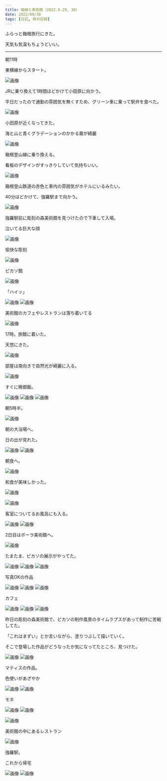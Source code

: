 ```yaml
---
title: 箱根と美術館（2022.9.29, 30）
date: 2022/09/30
tags: [日記, 旅の記録]
---
```


ふらっと箱根旅行にきた。

天気も気温もちょうどいい。

<!--more-->

---

朝11時

東横線からスタート。

![画像](/my-home/cover/2022-09-30-hakone/DSC02180.webp)

JRに乗り換えて1時間ほどかけて小田原に向かう。

平日だったので通勤の雰囲気を無くすため、グリーン車に乗って駅弁を食べた。

![画像](/my-home/cover/2022-09-30-hakone/DSC02183.webp)

小田原が近くなってきた。

海と山と青くグラデーションのかかる霧が綺麗

![画像](/my-home/cover/2022-09-30-hakone/DSC02184.webp)

箱根登山線に乗り換える。

看板のデザインがすっきりしていて気持ちいい。

![画像](/my-home/cover/2022-09-30-hakone/IMG_2236.webp)

箱根登山鉄道の赤色と車内の雰囲気がホテルにいるみたい。

40分ほどかけて、強羅駅まで向かう。

![画像](/my-home/cover/2022-09-30-hakone/DSC02196.webp)

強羅駅前に彫刻の森美術館を見つけたので下車して入場。

泣いてる巨大な顔

![画像](/my-home/cover/2022-09-30-hakone/DSC02214.webp)

愉快な彫刻

![画像](/my-home/cover/2022-09-30-hakone/DSC02220.webp)

ピカソ館

![画像](/my-home/cover/2022-09-30-hakone/DSC02225.webp)

「ハイッ」

![画像](/my-home/cover/2022-09-30-hakone/DSC02227.webp)
![画像](/my-home/cover/2022-09-30-hakone/IMG_2255.webp)

美術館のカフェやレストランは落ち着いてる

![画像](/my-home/cover/2022-09-30-hakone/DSC02228.webp)

17時。旅館に着いた。

天悠にきた。

![画像](/my-home/cover/2022-09-30-hakone/DSC02239.webp)

部屋は南向きで自然光が綺麗に入る。

![画像](/my-home/cover/2022-09-30-hakone/DSC02244.webp)

すぐに晩御飯。

![画像](/my-home/cover/2022-09-30-hakone/IMG_2270.webp)
![画像](/my-home/cover/2022-09-30-hakone/IMG_2271.webp)
![画像](/my-home/cover/2022-09-30-hakone/IMG_2277.webp)

朝5時半。

![画像](/my-home/cover/2022-09-30-hakone/DSC02253.webp)

朝の大浴場へ。

日の出が見れた。

![画像](/my-home/cover/2022-09-30-hakone/IMG_2286.webp)
![画像](/my-home/cover/2022-09-30-hakone/IMG_2291.webp)

朝食へ。

![画像](/my-home/cover/2022-09-30-hakone/IMG_2306.webp)

和食が美味しかった。

![画像](/my-home/cover/2022-09-30-hakone/DSC02274.webp)

![画像](/my-home/cover/2022-09-30-hakone/DSC02264.webp)

客室についてるお風呂にも入る。

![画像](/my-home/cover/2022-09-30-hakone/IMG_2295.webp)
![画像](/my-home/cover/2022-09-30-hakone/DSC02266.webp)

2日目はポーラ美術館へ。

![画像](/my-home/cover/2022-09-30-hakone/DSC02282.webp)

たまたま、ピカソの展示がやってた。

![画像](/my-home/cover/2022-09-30-hakone/DSC02286.webp)
![画像](/my-home/cover/2022-09-30-hakone/DSC02287.webp)
![画像](/my-home/cover/2022-09-30-hakone/DSC02290.webp)

写真OKの作品

![画像](/my-home/cover/2022-09-30-hakone/DSC02295.webp)
![画像](/my-home/cover/2022-09-30-hakone/DSC02296.webp)
![画像](/my-home/cover/2022-09-30-hakone/DSC02298.webp)

カフェ

![画像](/my-home/cover/2022-09-30-hakone/DSC02302.webp)
![画像](/my-home/cover/2022-09-30-hakone/DSC02303.webp)
![画像](/my-home/cover/2022-09-30-hakone/DSC02305.webp)

昨日の彫刻の森美術館で、ピカソの制作風景のタイムラプスがあって制作に苦戦してた。

「これはまずい」とか言いながら、塗りつぶして描いていく。

そこで登場した作品がどうなったか気になってたところ、見つけた。

![画像](/my-home/cover/2022-09-30-hakone/DSC02306.webp)
![画像](/my-home/cover/2022-09-30-hakone/DSC02307.webp)

マティスの作品。

色使いがあざやか

![画像](/my-home/cover/2022-09-30-hakone/DSC02312.webp)
![画像](/my-home/cover/2022-09-30-hakone/DSC02313.webp)

モネ

![画像](/my-home/cover/2022-09-30-hakone/DSC02314.webp)
![画像](/my-home/cover/2022-09-30-hakone/DSC02315.webp)

![画像](/my-home/cover/2022-09-30-hakone/DSC02316.webp)

美術館の中にあるレストラン

![画像](/my-home/cover/2022-09-30-hakone/DSC02318.webp)

強羅駅。

これから帰宅

![画像](/my-home/cover/2022-09-30-hakone/DSC02325.webp)
![画像](/my-home/cover/2022-09-30-hakone/DSC02326.webp)

